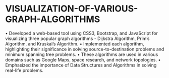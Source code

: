 # VISUALIZATION-OF-VARIOUS-GRAPH-ALGORITHMS
• Developed a web-based tool using CSS3, Bootstrap, and JavaScript for visualizing three popular graph algorithms - Dijkstra Algorithm, Prim’s Algorithm, and Kruskal’s Algorithm.
• Implemented each algorithm, highlighting their significance in solving source-to-destination problems and minimum spanning tree problems.
• These algorithms are used in various domains such as Google Maps, space research, and network topologies.
• Emphasized the importance of Data Structures and Algorithms in solving real-life problems.
